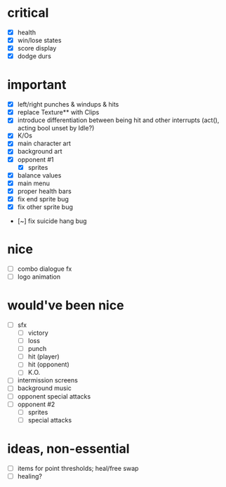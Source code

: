 # critical
- [x] health
- [x] win/lose states
- [x] score display
- [x] dodge durs

# important
- [x] left/right punches & windups & hits
- [x] replace Texture** with Clips
- [x] introduce differentiation between being hit and other interrupts (act(), acting bool unset by Idle?)
- [x] K/Os
- [x] main character art
- [x] background art
- [x] opponent #1
	- [x] sprites
- [x] balance values
- [x] main menu
- [x] proper health bars
- [x] fix end sprite bug
- [x] fix other sprite bug
- [~] fix suicide hang bug

# nice
- [ ] combo dialogue fx
- [ ] logo animation
# would've been nice
- [ ] sfx
	- [ ] victory
	- [ ] loss
	- [ ] punch
	- [ ] hit (player)
	- [ ] hit (opponent)
	- [ ] K.O.
- [ ] intermission screens
- [ ] background music
- [ ] opponent special attacks
- [ ] opponent #2
	- [ ] sprites
	- [ ] special attacks

# ideas, non-essential
- [ ] items for point thresholds; heal/free swap
- [ ] healing?
